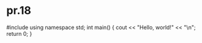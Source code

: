 # pr.18
#include <iostream>
using namespace std;
int main()
{
    cout << "Hello, world!" << "\n";
    return 0;
}
